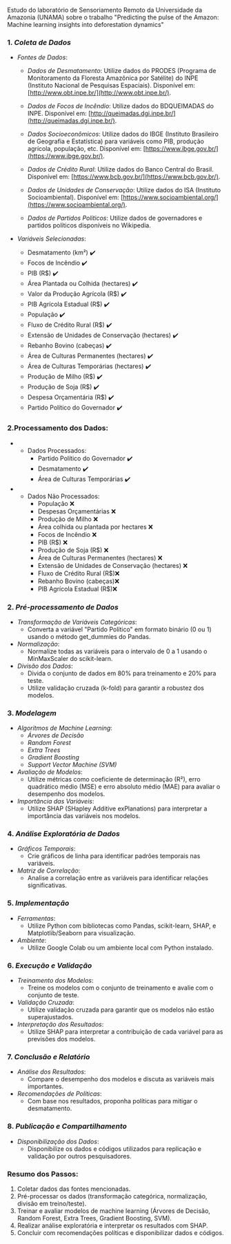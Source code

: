 Estudo do laboratório de Sensoriamento Remoto da Universidade da Amazonia (UNAMA) sobre o trabalho "Predicting the pulse of the Amazon: Machine learning insights into
deforestation dynamics"

### 1. *Coleta de Dados*
   - *Fontes de Dados*:
     -  *Dados de Desmatamento*: Utilize dados do PRODES (Programa de Monitoramento da Floresta Amazônica por Satélite) do INPE (Instituto Nacional de Pesquisas Espaciais). Disponível em: [http://www.obt.inpe.br/](http://www.obt.inpe.br/). 
       
     - *Dados de Focos de Incêndio*: Utilize dados do BDQUEIMADAS do INPE. Disponível em: [http://queimadas.dgi.inpe.br/](http://queimadas.dgi.inpe.br/).
     - *Dados Socioeconômicos*: Utilize dados do IBGE (Instituto Brasileiro de Geografia e Estatística) para variáveis como PIB, produção agrícola, população, etc. Disponível em: [https://www.ibge.gov.br/](https://www.ibge.gov.br/).
     - *Dados de Crédito Rural*: Utilize dados do Banco Central do Brasil. Disponível em: [https://www.bcb.gov.br/](https://www.bcb.gov.br/).
     - *Dados de Unidades de Conservação*: Utilize dados do ISA (Instituto Socioambiental). Disponível em: [https://www.socioambiental.org/](https://www.socioambiental.org/).
     - *Dados de Partidos Políticos*: Utilize dados de governadores e partidos políticos disponíveis no Wikipedia.

   - *Variáveis Selecionadas*:
     - Desmatamento (km²) :heavy_check_mark:
     - Focos de Incêndio :heavy_check_mark:
     - PIB (R$) :heavy_check_mark:
     - Área Plantada ou Colhida (hectares) :heavy_check_mark: 
     - Valor da Produção Agrícola (R$) :heavy_check_mark:
     - PIB Agrícola Estadual (R$) :heavy_check_mark:
     - População :heavy_check_mark:
     - Fluxo de Crédito Rural (R$) :heavy_check_mark:
     - Extensão de Unidades de Conservação (hectares) :heavy_check_mark:
     - Rebanho Bovino (cabeças) :heavy_check_mark:
     - Área de Culturas Permanentes (hectares) :heavy_check_mark:
     - Área de Culturas Temporárias (hectares) :heavy_check_mark:
     - Produção de Milho (R$) :heavy_check_mark:
     - Produção de Soja (R$) :heavy_check_mark:
     - Despesa Orçamentária (R$) :heavy_check_mark:
     - Partido Político do Governador :heavy_check_mark:
    
### 2.Processamento dos Dados:
   - * Dados Processados:
       - Partido Político do Governador :heavy_check_mark:  
       - Desmatamento :heavy_check_mark:
       - Área de Culturas Temporárias :heavy_check_mark:
   - * Dados Não Processados:
       - População ❌
       - Despesas Orçamentárias ❌
       - Produção de Milho ❌
       - Área colhida ou plantada por hectares ❌
       - Focos de Incêndio ❌ 
       - PIB (R$) ❌
       - Produção de Soja (R$) ❌
       - Área de Culturas Permanentes (hectares) ❌ 
       - Extensão de Unidades de Conservação (hectares) ❌
       - Fluxo de Crédito Rural (R$)❌
       - Rebanho Bovino (cabeças)❌
       - PIB Agrícola Estadual (R$)❌ 

### 2. *Pré-processamento de Dados*
   - *Transformação de Variáveis Categóricas*:
     - Converta a variável "Partido Político" em formato binário (0 ou 1) usando o método get_dummies do Pandas.
   - *Normalização*:
     - Normalize todas as variáveis para o intervalo de 0 a 1 usando o MinMaxScaler do scikit-learn.
   - *Divisão dos Dados*:
     - Divida o conjunto de dados em 80% para treinamento e 20% para teste.
     - Utilize validação cruzada (k-fold) para garantir a robustez dos modelos.

### 3. *Modelagem*
   - *Algoritmos de Machine Learning*:
     - *Árvores de Decisão*
     - *Random Forest*
     - *Extra Trees*
     - *Gradient Boosting*
     - *Support Vector Machine (SVM)*
   - *Avaliação de Modelos*:
     - Utilize métricas como coeficiente de determinação (R²), erro quadrático médio (MSE) e erro absoluto médio (MAE) para avaliar o desempenho dos modelos.
   - *Importância das Variáveis*:
     - Utilize SHAP (SHapley Additive exPlanations) para interpretar a importância das variáveis nos modelos.

### 4. *Análise Exploratória de Dados*
   - *Gráficos Temporais*:
     - Crie gráficos de linha para identificar padrões temporais nas variáveis.
   - *Matriz de Correlação*:
     - Analise a correlação entre as variáveis para identificar relações significativas.

### 5. *Implementação*
   - *Ferramentas*:
     - Utilize Python com bibliotecas como Pandas, scikit-learn, SHAP, e Matplotlib/Seaborn para visualização.
   - *Ambiente*:
     - Utilize Google Colab ou um ambiente local com Python instalado.

### 6. *Execução e Validação*
   - *Treinamento dos Modelos*:
     - Treine os modelos com o conjunto de treinamento e avalie com o conjunto de teste.
   - *Validação Cruzada*:
     - Utilize validação cruzada para garantir que os modelos não estão superajustados.
   - *Interpretação dos Resultados*:
     - Utilize SHAP para interpretar a contribuição de cada variável para as previsões dos modelos.

### 7. *Conclusão e Relatório*
   - *Análise dos Resultados*:
     - Compare o desempenho dos modelos e discuta as variáveis mais importantes.
   - *Recomendações de Políticas*:
     - Com base nos resultados, proponha políticas para mitigar o desmatamento.

### 8. *Publicação e Compartilhamento*
   - *Disponibilização dos Dados*:
     - Disponibilize os dados e códigos utilizados para replicação e validação por outros pesquisadores.

### Resumo dos Passos:
1. Coletar dados das fontes mencionadas.
2. Pré-processar os dados (transformação categórica, normalização, divisão em treino/teste).
3. Treinar e avaliar modelos de machine learning (Árvores de Decisão, Random Forest, Extra Trees, Gradient Boosting, SVM).
4. Realizar análise exploratória e interpretar os resultados com SHAP.
5. Concluir com recomendações políticas e disponibilizar dados e códigos.
